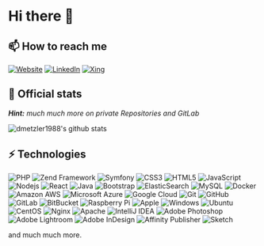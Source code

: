 # Hi there 👋

## 📫 How to reach me

[![Website](https://img.shields.io/badge/Website-daniel.metzler.pro-informational?style=flat-square&logo=jekyll&logoColor=white)](https://daniel.metzler.pro)
[![LinkedIn](https://img.shields.io/badge/LinkedIn-dmetzler1988-informational?style=flat-square&logo=linkedin&logoColor=white)](https://www.linkedin.com/in/dmetzler1988/)
[![Xing](https://img.shields.io/badge/Xing-Daniel_Metzler7-informational?style=flat-square&logo=xing&logoColor=white)](https://www.xing.com/profile/Daniel_Metzler7/cv)

## 🔭 Official stats

***Hint:*** *much much more on private Repositories and GitLab*

![dmetzler1988's github stats](https://github-readme-stats.vercel.app/api?username=dmetzler1988&show_icons=true&title_color=fff&icon_color=79ff97&text_color=9f9f9f&bg_color=151515)

## ⚡ Technologies

![PHP](https://img.shields.io/badge/-PHP-777BB4?style=flat-square&logo=php&logoColor=white)
![Zend Framework](https://img.shields.io/badge/-Zend%20Framework-68B604?style=flat-square&logo=zend-framework&logoColor=white)
![Symfony](https://img.shields.io/badge/-Symfony-000000?style=flat-square&logo=symfony&logoColor=white)
![CSS3](https://img.shields.io/badge/-CSS3-1572B6?style=flat-square&logo=css3&logoColor=white)
![HTML5](https://img.shields.io/badge/-HTML5-E34F26?style=flat-square&logo=html5&logoColor=white)
![JavaScript](https://img.shields.io/badge/-JavaScript-F7DF1E?style=flat-square&logo=javascript&logoColor=white)
![Nodejs](https://img.shields.io/badge/-Nodejs-339933?style=flat-square&logo=Node.js&logoColor=white)
![React](https://img.shields.io/badge/-React-61DAFB?style=flat-square&logo=react&logoColor=white)
![Java](https://img.shields.io/badge/-java-E34A86?style=flat-square&logo=java&logoColor=white)
![Bootstrap](https://img.shields.io/badge/-Bootstrap-563D7C?style=flat-square&logo=bootstrap&logoColor=white)
![ElasticSearch](https://img.shields.io/badge/-ElasticSearch-005571?style=flat-square&logo=elasticsearch&logoColor=white)
![MySQL](https://img.shields.io/badge/-MySQL-4479A1?style=flat-square&logo=mysql&logoColor=white)
![Docker](https://img.shields.io/badge/-Docker-2496ED?style=flat-square&logo=docker&logoColor=white)
![Amazon AWS](https://img.shields.io/badge/Amazon%20AWS-232F3E?style=flat-square&logo=amazon-aws&logoColor=white)
![Microsoft Azure](https://img.shields.io/badge/Microsoft%20Azure-232F7E?style=flat-square&logo=microsoft-azure&logoColor=white)
![Google Cloud](https://img.shields.io/badge/Google%20Cloud-4285F4?style=flat-square&logo=google-cloud&logoColor=white)
![Git](https://img.shields.io/badge/-Git-F05032?style=flat-square&logo=git&logoColor=white)
![GitHub](https://img.shields.io/badge/-GitHub-181717?style=flat-square&logo=github&logoColor=white)
![GitLab](https://img.shields.io/badge/-GitLab-FCA121?style=flat-square&logo=gitlab&logoColor=white)
![BitBucket](https://img.shields.io/badge/-BitBucket-0052CC?style=flat-square&logo=bitbucket&logoColor=white)
![Raspberry Pi](https://img.shields.io/badge/-Raspberry%20Pi-C51A4A?style=flat-square&logo=Raspberry-Pi&logoColor=white)
![Apple](https://img.shields.io/badge/-Apple-999999?style=flat-square&logo=Apple&logoColor=white)
![Windows](https://img.shields.io/badge/-Windows-0078D6?style=flat-square&logo=Windows&logoColor=white)
![Ubuntu](https://img.shields.io/badge/-Ubuntu-E95420?style=flat-square&logo=Ubuntu&logoColor=white)
![CentOS](https://img.shields.io/badge/-CentOS-262577?style=flat-square&logo=CentOS&logoColor=white)
![Nginx](https://img.shields.io/badge/-Nginx-262577?style=flat-square&logo=Nginx&logoColor=white)
![Apache](https://img.shields.io/badge/-Apache-262577?style=flat-square&logo=Apache&logoColor=white)
![IntelliJ IDEA](https://img.shields.io/badge/-IntelliJ%20IDEA-262577?style=flat-square&logo=IntelliJ-IDEA&logoColor=white)
![Adobe Photoshop](https://img.shields.io/badge/-Adobe%20Photoshop-26C9FF?style=flat-square&logo=Adobe-Photoshop&logoColor=white)
![Adobe Lightroom](https://img.shields.io/badge/-Adobe%20Lightroom%20CC-3DF0F0?style=flat-square&logo=Adobe-Lightroom-CC&logoColor=white)
![Adobe InDesign](https://img.shields.io/badge/-Adobe%20InDesign-EE3D8F?style=flat-square&logo=Adobe-InDesign&logoColor=white)
![Affinity Publisher](https://img.shields.io/badge/-Affinity%20Publisher-C9284D?style=flat-square&logo=Affinity-Publisher&logoColor=white)
![Sketch](https://img.shields.io/badge/-Sketch-F7B500?style=flat-square&logo=Sketch&logoColor=white)

and much much more.

<!--
**dmetzler1988/dmetzler1988** is a ✨ _special_ ✨ repository because its `README.md` (this file) appears on your GitHub profile.

Here are some ideas to get you started:

- 🔭 I’m currently working on ...
- 🌱 I’m currently learning ...
- 👯 I’m looking to collaborate on ...
- 🤔 I’m looking for help with ...
- 💬 Ask me about ...
- 📫 How to reach me: ...
- 😄 Pronouns: ...
- ⚡ Fun fact: ...

Examples:
- https://github.com/abhisheknaiidu/awesome-github-profile-readme
- https://github.com/kautukkundan/Awesome-Profile-README-templates
-->

